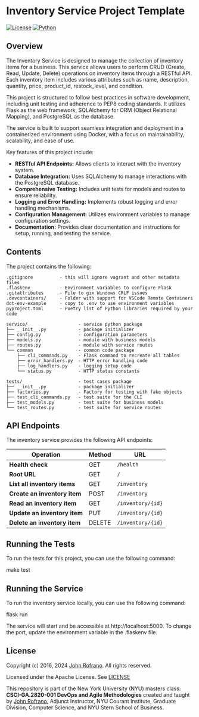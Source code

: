 # Inventory Service Project Template

[![License](https://img.shields.io/badge/License-Apache_2.0-blue.svg)](https://opensource.org/licenses/Apache-2.0)
[![Python](https://img.shields.io/badge/Language-Python-blue.svg)](https://python.org/)

## Overview

The Inventory Service is designed to manage the collection of inventory items for a business. This service allows users to perform CRUD (Create, Read, Update, Delete) operations on inventory items through a RESTful API. Each inventory item includes various attributes such as name, description, quantity, price, product_id, restock_level, and condition.

This project is structured to follow best practices in software development, including unit testing and adherence to PEP8 coding standards. It utilizes Flask as the web framework, SQLAlchemy for ORM (Object Relational Mapping), and PostgreSQL as the database.

The service is built to support seamless integration and deployment in a containerized environment using Docker, with a focus on maintainability, scalability, and ease of use.

Key features of this project include:

- **RESTful API Endpoints:** Allows clients to interact with the inventory system.
- **Database Integration:** Uses SQLAlchemy to manage interactions with the PostgreSQL database.
- **Comprehensive Testing:** Includes unit tests for models and routes to ensure reliability.
- **Logging and Error Handling:** Implements robust logging and error handling mechanisms.
- **Configuration Management:** Utilizes environment variables to manage configuration settings.
- **Documentation:** Provides clear documentation and instructions for setup, running, and testing the service.

## Contents

The project contains the following:

```text
.gitignore          - this will ignore vagrant and other metadata files
.flaskenv           - Environment variables to configure Flask
.gitattributes      - File to gix Windows CRLF issues
.devcontainers/     - Folder with support for VSCode Remote Containers
dot-env-example     - copy to .env to use environment variables
pyproject.toml      - Poetry list of Python libraries required by your code

service/                   - service python package
├── __init__.py            - package initializer
├── config.py              - configuration parameters
├── models.py              - module with business models
├── routes.py              - module with service routes
└── common                 - common code package
    ├── cli_commands.py    - Flask command to recreate all tables
    ├── error_handlers.py  - HTTP error handling code
    ├── log_handlers.py    - logging setup code
    └── status.py          - HTTP status constants

tests/                     - test cases package
├── __init__.py            - package initializer
├── factories.py           - Factory for testing with fake objects
├── test_cli_commands.py   - test suite for the CLI
├── test_models.py         - test suite for business models
└── test_routes.py         - test suite for service routes
```

## API Endpoints

The inventory service provides the following API endpoints:

| Operation                    | Method | URL                           |
|------------------------------|--------|-------------------------------|
| **Health check**             | GET    | `/health`                     |
| **Root URL**                 | GET    | `/`                           |
| **List all inventory items** | GET    | `/inventory`                  |
| **Create an inventory item** | POST   | `/inventory`                  |
| **Read an inventory item**   | GET    | `/inventory/{id}`             |
| **Update an inventory item** | PUT    | `/inventory/{id}`             |
| **Delete an inventory item** | DELETE | `/inventory/{id}`             |

## Running the Tests

To run the tests for this project, you can use the following command:

make test

## Running the Service

To run the inventory service locally, you can use the following command:

flask run

The service will start and be accessible at http://localhost:5000. To change the port, update the environment variable in the .flaskenv file.

## License

Copyright (c) 2016, 2024 [John Rofrano](https://www.linkedin.com/in/JohnRofrano/). All rights reserved.

Licensed under the Apache License. See [LICENSE](LICENSE)

This repository is part of the New York University (NYU) masters class: **CSCI-GA.2820-001 DevOps and Agile Methodologies** created and taught by [John Rofrano](https://cs.nyu.edu/~rofrano/), Adjunct Instructor, NYU Courant Institute, Graduate Division, Computer Science, and NYU Stern School of Business.
